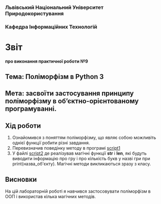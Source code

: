 ### Львівський Національний Університет Природокористування 

### Кафедра Інформаційних Технологій 

# Звіт

#### про виконання практичної роботи №9

## Тема: Поліморфізм в Python 3

## Мета: засвоїти застосування принципу поліморфізму в об’єктно-орієнтованому програмуванні.

## Хід роботи
1. Ознайомився з поняттям поліморфізму, що являє собою можливіть однієї функції робити різні завдання.
2. Перевизначив поведінку методу в програмі [script1](./script1.py)
3. У файлі [script2](./script2.py) де реалізував магічні функції __str__ і __len__, які будуть виводити інформацію про гру і про кількість букв у назві гри при print(назва_об'єкту). Магічні методи викликаються зразу з класу.
## Висновки
На цій лабораторній роботі я навчився застосовувати поліморфізм в ООП і використав кілька магічних методів.